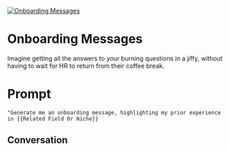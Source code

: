 
[![Onboarding Messages](https://flow-prompt-covers.s3.us-west-1.amazonaws.com/icon/Minimalist/i13.png)]()
# Onboarding Messages 
Imagine getting all the answers to your burning questions in a jiffy, without having to wait for HR to return from their coffee break.

# Prompt

```
"Generate me an onboarding message, highlighting my prior experience in {{Related Field Or Niche}}
```

## Conversation




